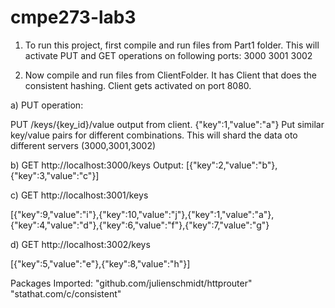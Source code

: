 # cmpe273-lab3
1) To run this project, first compile and run files from Part1 folder.
This will activate PUT and GET operations on following ports:
3000
3001
3002

2) Now compile and run files from ClientFolder.
It has Client that does the consistent hashing.
Client gets activated on port 8080.

a) PUT operation:

PUT /keys/{key_id}/value output from client. 
{"key":1,"value":"a"} 
Put similar key/value pairs for different combinations.
This will shard the data oto different servers (3000,3001,3002)

b) GET http://localhost:3000/keys
Output:
[{"key":2,"value":"b"},{"key":3,"value":"c"}]

c) GET http://localhost:3001/keys

[{"key":9,"value":"i"},{"key":10,"value":"j"},{"key":1,"value":"a"},
{"key":4,"value":"d"},{"key":6,"value":"f"},{"key":7,"value":"g"} 

d) GET http://localhost:3002/keys

[{"key":5,"value":"e"},{"key":8,"value":"h"}]

Packages Imported:
"github.com/julienschmidt/httprouter"
"stathat.com/c/consistent"
